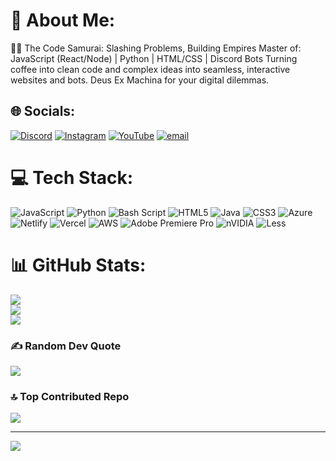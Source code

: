 # 💫 About Me:
👨‍💻 The Code Samurai: Slashing Problems, Building Empires Master of: JavaScript (React/Node) | Python | HTML/CSS | Discord Bots Turning coffee into clean code and complex ideas into seamless, interactive websites and bots. Deus Ex Machina for your digital dilemmas.


## 🌐 Socials:
[![Discord](https://img.shields.io/badge/Discord-%237289DA.svg?logo=discord&logoColor=white)](https://discord.gg/https://discord.gg/uaSvNgGCWp) [![Instagram](https://img.shields.io/badge/Instagram-%23E4405F.svg?logo=Instagram&logoColor=white)](https://instagram.com/mr_lucifer841) [![YouTube](https://img.shields.io/badge/YouTube-%23FF0000.svg?logo=YouTube&logoColor=white)](https://youtube.com/@https://www.youtube.com/@Luciferxff0) [![email](https://img.shields.io/badge/Email-D14836?logo=gmail&logoColor=white)](mailto:lucifer841792@gmail.com) 

# 💻 Tech Stack:
![JavaScript](https://img.shields.io/badge/javascript-%23323330.svg?style=flat-square&logo=javascript&logoColor=%23F7DF1E) ![Python](https://img.shields.io/badge/python-3670A0?style=flat-square&logo=python&logoColor=ffdd54) ![Bash Script](https://img.shields.io/badge/bash_script-%23121011.svg?style=flat-square&logo=gnu-bash&logoColor=white) ![HTML5](https://img.shields.io/badge/html5-%23E34F26.svg?style=flat-square&logo=html5&logoColor=white) ![Java](https://img.shields.io/badge/java-%23ED8B00.svg?style=flat-square&logo=openjdk&logoColor=white) ![CSS3](https://img.shields.io/badge/css3-%231572B6.svg?style=flat-square&logo=css3&logoColor=white) ![Azure](https://img.shields.io/badge/azure-%230072C6.svg?style=flat-square&logo=microsoftazure&logoColor=white) ![Netlify](https://img.shields.io/badge/netlify-%23000000.svg?style=flat-square&logo=netlify&logoColor=#00C7B7) ![Vercel](https://img.shields.io/badge/vercel-%23000000.svg?style=flat-square&logo=vercel&logoColor=white) ![AWS](https://img.shields.io/badge/AWS-%23FF9900.svg?style=flat-square&logo=amazon-aws&logoColor=white) ![Adobe Premiere Pro](https://img.shields.io/badge/Adobe%20Premiere%20Pro-9999FF.svg?style=flat-square&logo=Adobe%20Premiere%20Pro&logoColor=white) ![nVIDIA](https://img.shields.io/badge/cuda-000000.svg?style=flat-square&logo=nVIDIA&logoColor=green) ![Less](https://img.shields.io/badge/less-2B4C80?style=flat-square&logo=less&logoColor=white)
# 📊 GitHub Stats:
![](https://github-readme-stats.vercel.app/api?username=Lucifer05321&theme=codeSTACKr&hide_border=true&include_all_commits=true&count_private=false)<br/>
![](https://nirzak-streak-stats.vercel.app/?user=Lucifer05321&theme=codeSTACKr&hide_border=true)<br/>
![](https://github-readme-stats.vercel.app/api/top-langs/?username=Lucifer05321&theme=codeSTACKr&hide_border=true&include_all_commits=true&count_private=false&layout=compact)

### ✍️ Random Dev Quote
![](https://quotes-github-readme.vercel.app/api?type=horizontal&theme=radical)

### 🔝 Top Contributed Repo
![](https://github-contributor-stats.vercel.app/api?username=Lucifer05321&limit=5&theme=dark&combine_all_yearly_contributions=true)

---
[![](https://visitcount.itsvg.in/api?id=Lucifer05321&icon=5&color=7)](https://visitcount.itsvg.in)

<!-- Proudly created with GPRM ( https://gprm.itsvg.in ) -->